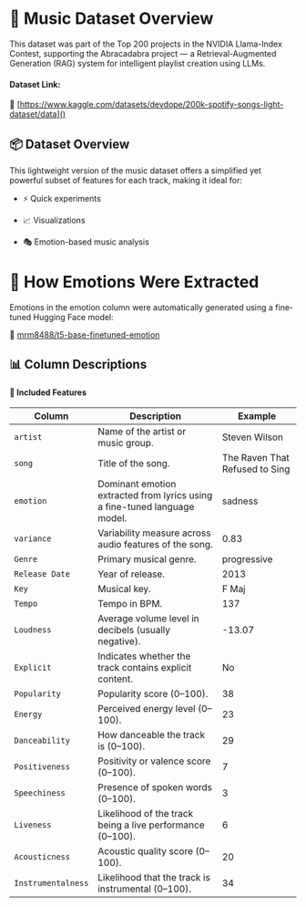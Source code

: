# 🎵 Music Dataset Overview
This dataset was part of the Top 200 projects in the NVIDIA Llama-Index Contest, supporting the Abracadabra project — a Retrieval-Augmented Generation (RAG) system for intelligent playlist creation using LLMs.

#### Dataset Link:
🔗 [https://www.kaggle.com/datasets/devdope/200k-spotify-songs-light-dataset/data]()

## 📦 Dataset Overview
This lightweight version of the music dataset offers a simplified yet powerful subset of features for each track, making it ideal for:

- ⚡ Quick experiments

- 📈 Visualizations

- 🎭 Emotion-based music analysis

# 🧠 How Emotions Were Extracted
Emotions in the emotion column were automatically generated using a fine-tuned Hugging Face model:

🔗 [mrm8488/t5-base-finetuned-emotion]()

## 📊 Column Descriptions
#### 📌 Included Features
<table>
  <thead>
    <tr>
      <th>Column</th>
      <th>Description</th>
      <th>Example</th>
    </tr>
  </thead>
  <tbody>
    <tr><td><code>artist</code></td><td>Name of the artist or music group.</td><td>Steven Wilson</td></tr>
    <tr><td><code>song</code></td><td>Title of the song.</td><td>The Raven That Refused to Sing</td></tr>
    <tr><td><code>emotion</code></td><td>Dominant emotion extracted from lyrics using a fine-tuned language model.</td><td>sadness</td></tr>
    <tr><td><code>variance</code></td><td>Variability measure across audio features of the song.</td><td>0.83</td></tr>
    <tr><td><code>Genre</code></td><td>Primary musical genre.</td><td>progressive</td></tr>
    <tr><td><code>Release Date</code></td><td>Year of release.</td><td>2013</td></tr>
    <tr><td><code>Key</code></td><td>Musical key.</td><td>F Maj</td></tr>
    <tr><td><code>Tempo</code></td><td>Tempo in BPM.</td><td>137</td></tr>
    <tr><td><code>Loudness</code></td><td>Average volume level in decibels (usually negative).</td><td>-13.07</td></tr>
    <tr><td><code>Explicit</code></td><td>Indicates whether the track contains explicit content.</td><td>No</td></tr>
    <tr><td><code>Popularity</code></td><td>Popularity score (0–100).</td><td>38</td></tr>
    <tr><td><code>Energy</code></td><td>Perceived energy level (0–100).</td><td>23</td></tr>
    <tr><td><code>Danceability</code></td><td>How danceable the track is (0–100).</td><td>29</td></tr>
    <tr><td><code>Positiveness</code></td><td>Positivity or valence score (0–100).</td><td>7</td></tr>
    <tr><td><code>Speechiness</code></td><td>Presence of spoken words (0–100).</td><td>3</td></tr>
    <tr><td><code>Liveness</code></td><td>Likelihood of the track being a live performance (0–100).</td><td>6</td></tr>
    <tr><td><code>Acousticness</code></td><td>Acoustic quality score (0–100).</td><td>20</td></tr>
    <tr><td><code>Instrumentalness</code></td><td>Likelihood that the track is instrumental (0–100).</td><td>34</td></tr>
  </tbody>
</table>
